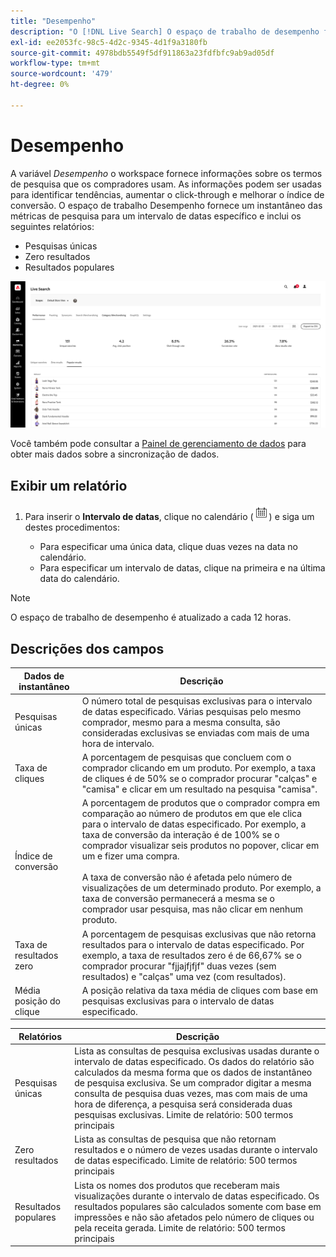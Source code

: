 ```yaml
---
title: "Desempenho"
description: "O [!DNL Live Search] O espaço de trabalho de desempenho fornece informações sobre os termos de pesquisa que os compradores usam."
exl-id: ee2053fc-98c5-4d2c-9345-4d1f9a3180fb
source-git-commit: 4978bdb5549f5df911863a23fdfbfc9ab9ad05df
workflow-type: tm+mt
source-wordcount: '479'
ht-degree: 0%

---
```


# Desempenho

A variável *Desempenho* o workspace fornece informações sobre os termos de pesquisa que os compradores usam. As informações podem ser usadas para identificar tendências, aumentar o click-through e melhorar o índice de conversão. O espaço de trabalho Desempenho fornece um instantâneo das métricas de pesquisa para um intervalo de datas específico e inclui os seguintes relatórios:

* Pesquisas únicas
* Zero resultados
* Resultados populares

![Desempenho](assets/performance-unique-searches.png)

Você também pode consultar a [Painel de gerenciamento de dados](https://experienceleague.adobe.com/docs/commerce-admin/systems/data-transfer/data-dashboard.html) para obter mais dados sobre a sincronização de dados.

## Exibir um relatório

1. Para inserir o **Intervalo de datas**, clique no calendário (![Calendário](assets/btn-calendar.png)) e siga um destes procedimentos:

   * Para especificar uma única data, clique duas vezes na data no calendário.
   * Para especificar um intervalo de datas, clique na primeira e na última data do calendário.

>[!NOTE]
>
>O espaço de trabalho de desempenho é atualizado a cada 12 horas.

## Descrições dos campos

| Dados de instantâneo | Descrição |
|--- |--- |
| Pesquisas únicas | O número total de pesquisas exclusivas para o intervalo de datas especificado. Várias pesquisas pelo mesmo comprador, mesmo para a mesma consulta, são consideradas exclusivas se enviadas com mais de uma hora de intervalo. |
| Taxa de cliques | A porcentagem de pesquisas que concluem com o comprador clicando em um produto. Por exemplo, a taxa de cliques é de 50% se o comprador procurar &quot;calças&quot; e &quot;camisa&quot; e clicar em um resultado na pesquisa &quot;camisa&quot;. |
| Índice de conversão | A porcentagem de produtos que o comprador compra em comparação ao número de produtos em que ele clica para o intervalo de datas especificado. Por exemplo, a taxa de conversão da interação é de 100% se o comprador visualizar seis produtos no popover, clicar em um e fizer uma compra. <br /><br />A taxa de conversão não é afetada pelo número de visualizações de um determinado produto. Por exemplo, a taxa de conversão permanecerá a mesma se o comprador usar pesquisa, mas não clicar em nenhum produto. |
| Taxa de resultados zero | A porcentagem de pesquisas exclusivas que não retorna resultados para o intervalo de datas especificado. Por exemplo, a taxa de resultados zero é de 66,67% se o comprador procurar &quot;fjjajfjfjf&quot; duas vezes (sem resultados) e &quot;calças&quot; uma vez (com resultados). |
| Média posição do clique | A posição relativa da taxa média de cliques com base em pesquisas exclusivas para o intervalo de datas especificado. |

| Relatórios | Descrição |
|--- |--- |
| Pesquisas únicas | Lista as consultas de pesquisa exclusivas usadas durante o intervalo de datas especificado. Os dados do relatório são calculados da mesma forma que os dados de instantâneo de pesquisa exclusiva. Se um comprador digitar a mesma consulta de pesquisa duas vezes, mas com mais de uma hora de diferença, a pesquisa será considerada duas pesquisas exclusivas. Limite de relatório: 500 termos principais |
| Zero resultados | Lista as consultas de pesquisa que não retornam resultados e o número de vezes usadas durante o intervalo de datas especificado. Limite de relatório: 500 termos principais |
| Resultados populares | Lista os nomes dos produtos que receberam mais visualizações durante o intervalo de datas especificado. Os resultados populares são calculados somente com base em impressões e não são afetados pelo número de cliques ou pela receita gerada. Limite de relatório: 500 termos principais |
